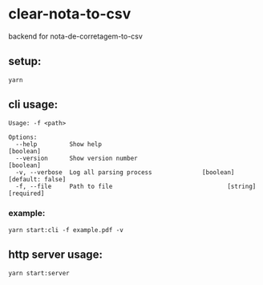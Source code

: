 # clear-nota-to-csv

backend for nota-de-corretagem-to-csv

## setup:

```
yarn
```

## cli usage:

```
Usage: -f <path>

Options:
  --help         Show help                                             [boolean]
  --version      Show version number                                   [boolean]
  -v, --verbose  Log all parsing process              [boolean] [default: false]
  -f, --file     Path to file                                [string] [required]
```

### example:

```yarn start:cli -f example.pdf -v```


## http server usage:

```yarn start:server```
